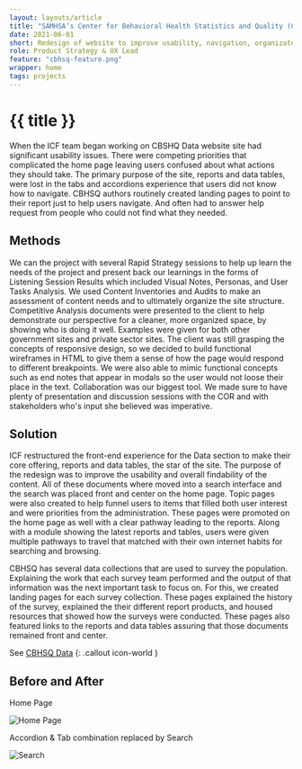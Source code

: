```yaml
---
layout: layouts/article
title: "SAMHSA’s Center for Behavioral Health Statistics and Quality (CBHSQ)"
date: 2021-06-01
short: Redesign of website to improve usability, navigation, organizaton, and brand vision.
role: Product Strategy & UX Lead
feature: "cbhsq-feature.png"
wrapper: home
tags: projects
---
```


# {{ title }}

When the ICF team began working on CBSHQ Data website site had significant usability issues. There were competing priorities that complicated the home page leaving users confused about what actions they should take. The primary purpose of the site, reports and data tables, were lost in the tabs and accordions experience that users did not know how to navigate. CBHSQ authors routinely created landing pages to point to their report just to help users navigate. And often had to answer help request from people who could not find what they needed.


## Methods
We can the project with several Rapid Strategy sessions to help up learn the needs of the project and present back our learnings in the forms of Listening Session Results which included Visual Notes, Personas, and User Tasks Analysis. We used Content Inventories and Audits to make an assessment of content needs and to ultimately organize the site structure. Competitive Analysis documents were presented to the client to help demonstrate our perspective for a cleaner, more organized space, by showing who is doing it well. Examples were given for both other government sites and private sector sites. The client was still grasping the concepts of responsive design, so we decided to build functional wireframes in HTML to give them a sense of how the page would respond to different breakpoints. We were also able to mimic functional concepts such as end notes that appear in modals so the user would not loose their place in the text. Collaboration was our biggest tool. We made sure to have plenty of presentation and discussion sessions with the COR and with stakeholders who's input she believed was imperative.

## Solution
ICF restructured the front-end experience for the Data section to make their core offering, reports and data tables, the star of the site. The purpose of the redesign was to improve the usability and overall findability of the content. All of these documents where moved into a search interface and the search was placed front and center on the home page. Topic pages were also created to help funnel users to items that filled both user interest and were priorities from the administration. These pages were promoted on the home page as well with a clear pathway leading to the reports. Along with a module showing the latest reports and tables, users were given multiple pathways to travel that matched with their own internet habits for searching and browsing.


CBHSQ has several data collections that are used to survey the population. Explaining the work that each survey team performed and the output of that information was the next important task to focus on. For this, we created landing pages for each survey collection. These pages explained the history of the survey, explained the their different report products, and housed resources that showed how the surveys were conducted. These pages also featured links to the reports and data tables assuring that those documents remained front and center.

See [CBHSQ Data](https://www.samhsa.gov/data/)
{: .callout icon-world }



## Before and After

Home Page

![Home Page](/assets/projects/cbshq_homepage.png)

Accordion & Tab combination replaced by Search

![Search](/assets/projects/chbsq_search_page.png)